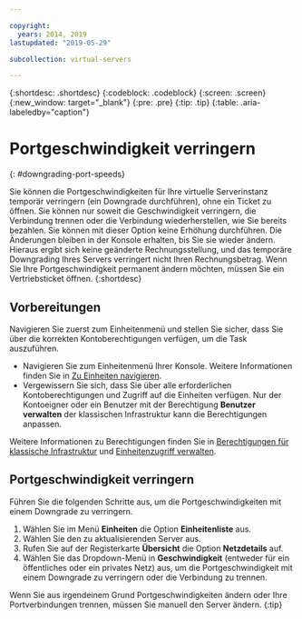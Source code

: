 ```yaml
---

copyright:
  years: 2014, 2019
lastupdated: "2019-05-29"

subcollection: virtual-servers

---
```


{:shortdesc: .shortdesc}
{:codeblock: .codeblock}
{:screen: .screen}
{:new_window: target="_blank"}
{:pre: .pre}
{:tip: .tip}
{:table: .aria-labeledby="caption"}

# Portgeschwindigkeit verringern
{: #downgrading-port-speeds}

Sie können die Portgeschwindigkeiten für Ihre virtuelle Serverinstanz temporär verringern (ein Downgrade durchführen), ohne ein Ticket zu öffnen. Sie können nur soweit die Geschwindigkeit verringern, die Verbindung trennen oder die Verbindung wiederherstellen, wie Sie bereits bezahlen. Sie können mit dieser Option keine Erhöhung durchführen. Die Änderungen bleiben in der Konsole erhalten, bis Sie sie wieder ändern. Hieraus ergibt sich keine geänderte Rechnungsstellung, und das temporäre Downgrading Ihres Servers verringert nicht Ihren Rechnungsbetrag. Wenn Sie Ihre Portgeschwindigkeit permanent ändern möchten, müssen Sie ein Vertriebsticket öffnen.
{:shortdesc}

## Vorbereitungen
Navigieren Sie zuerst zum Einheitenmenü und stellen Sie sicher, dass Sie über die korrekten Kontoberechtigungen verfügen, um die Task auszuführen. 

* Navigieren Sie zum Einheitenmenü Ihrer Konsole. Weitere Informationen finden Sie in [Zu Einheiten navigieren](/docs/vsi?topic=virtual-servers-navigating-devices).
* Vergewissern Sie sich, dass Sie über alle erforderlichen Kontoberechtigungen und Zugriff auf die Einheiten verfügen. Nur der Kontoeigner oder ein Benutzer mit der Berechtigung **Benutzer verwalten** der klassischen Infrastruktur kann die Berechtigungen anpassen. 

Weitere Informationen zu Berechtigungen finden Sie in [Berechtigungen für klassische Infrastruktur](/docs/iam?topic=iam-infrapermission#infrapermission) und [Einheitenzugriff verwalten](/docs/vsi?topic=virtual-servers-managing-device-access).

## Portgeschwindigkeit verringern
Führen Sie die folgenden Schritte aus, um die Portgeschwindigkeiten mit einem Downgrade zu verringern.

1. Wählen Sie im Menü **Einheiten** die Option **Einheitenliste** aus.
2. Wählen Sie den zu aktualisierenden Server aus.
3. Rufen Sie auf der Registerkarte **Übersicht** die Option **Netzdetails** auf.
4. Wählen Sie das Dropdown-Menü in **Geschwindigkeit** (entweder für ein öffentliches oder ein privates Netz) aus, um die Portgeschwindigkeit mit einem Downgrade zu verringern oder die Verbindung zu trennen.

Wenn Sie aus irgendeinem Grund Portgeschwindigkeiten ändern oder Ihre Portverbindungen trennen, müssen Sie manuell den Server ändern.
{:tip}
